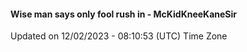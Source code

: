 #### Wise man says only fool rush in - McKidKneeKaneSir
Updated on 12/02/2023 - 08:10:53 (UTC) Time Zone
